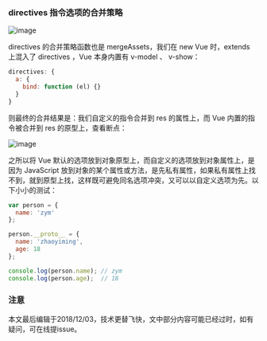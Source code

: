 ### directives 指令选项的合并策略

![image](https://github.com/zymfe/into-vue/blob/master/examples/mergeOptions/5.jpg)

directives 的合并策略函数也是 mergeAssets，我们在 new Vue 时，extends 上混入了 directives ，Vue 本身内置有 v-model 、 v-show：

``` javascript
directives: {
  a: {
    bind: function (el) {}
  }
}
```

则最终的合并结果是：我们自定义的指令合并到 res 的属性上，而 Vue 内置的指令被合并到 res 的原型上，查看断点：

![image](https://github.com/zymfe/into-vue/blob/master/examples/mergeOptions/6.jpg)

之所以将 Vue 默认的选项放到对象原型上，而自定义的选项放到对象属性上，是因为 JavaScript 放到对象的某个属性或方法，是先私有属性，如果私有属性上找不到，就到原型上找，这样既可避免同名选项冲突，又可以以自定义选项为先。以下小小的测试：

``` javascript
var person = {
  name: 'zym'
};

person.__proto__ = {
  name: 'zhaoyiming',
  age: 18
};

console.log(person.name); // zym
console.log(person.age);  // 18
```

### 注意
本文最后编辑于2018/12/03，技术更替飞快，文中部分内容可能已经过时，如有疑问，可在线提issue。
